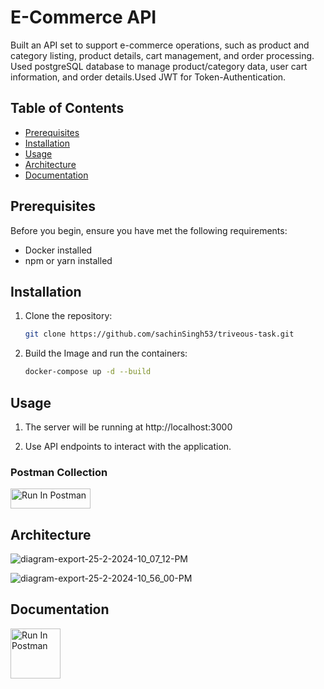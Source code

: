 # E-Commerce API

Built an API set to support e-commerce operations, such as product and category listing, product details, cart management, and order processing. Used  postgreSQL database to manage product/category data, user cart information, and order details.Used JWT for Token-Authentication. 
## Table of Contents

- [Prerequisites](#prerequisites)
- [Installation](#installation)
- [Usage](#usage)
- [Architecture](#architecture)
- [Documentation](#documentation)


## Prerequisites

Before you begin, ensure you have met the following requirements:

- Docker installed
- npm or yarn installed

## Installation

1. Clone the repository:

   ```bash
   git clone https://github.com/sachinSingh53/triveous-task.git
   
   
2. Build the Image and run the containers:

   ```bash
   docker-compose up -d --build

## Usage

1. The server will be running at http://localhost:3000

2. Use API endpoints to interact with the application.

### Postman Collection

[<img src="https://run.pstmn.io/button.svg" alt="Run In Postman" style="width: 128px; height: 32px;">](https://www.postman.com/grey-desert-231793/workspace/sachin/collection/25577326-6f52d469-df94-49c1-b4d9-1ca6b266b663?action=share&creator=25577326)



## Architecture

![diagram-export-25-2-2024-10_07_12-PM](https://github.com/sachinSingh53/triveous-task/assets/96944676/bc2ecfeb-23b0-478b-a4d3-b1dff8189925)

![diagram-export-25-2-2024-10_56_00-PM](https://github.com/sachinSingh53/triveous-task/assets/96944676/e6436c73-629d-4c30-8471-0c3e5c596725)

## Documentation
[<img src="https://github.com/sachinSingh53/triveous-task/assets/96944676/e945838d-1158-4584-999a-33cad859d43f" alt="Run In Postman" style="width: 80px; height: 80px;">](https://documenter.getpostman.com/view/25577326/2sA2rDvL62)







